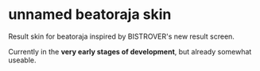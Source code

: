 # unnamed beatoraja skin

Result skin for beatoraja inspired by BISTROVER's new result screen.

Currently in the **very early stages of development**, but already somewhat
useable.

